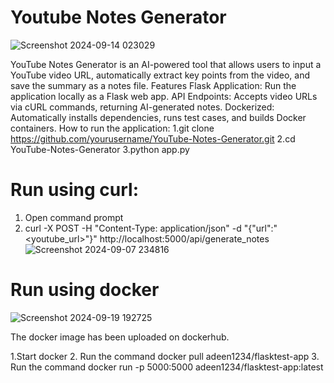 # Youtube Notes Generator

![Screenshot 2024-09-14 023029](https://github.com/user-attachments/assets/78d950c9-99e1-44cd-ba54-25081cf3e4ae)

YouTube Notes Generator is an AI-powered tool that allows users to input a YouTube video URL, automatically extract key points from the video, and save the summary as a notes file.
Features
Flask Application: Run the application locally as a Flask web app.
API Endpoints: Accepts video URLs via cURL commands, returning AI-generated notes.
Dockerized: Automatically installs dependencies, runs test cases, and builds Docker containers.
How to run the application:
1.git clone https://github.com/yourusername/YouTube-Notes-Generator.git
2.cd YouTube-Notes-Generator
3.python app.py

# Run using curl:

1. Open command prompt
2. curl -X POST -H "Content-Type: application/json" -d "{\"url\":\"<youtube_url>\"}" http://localhost:5000/api/generate_notes  
![Screenshot 2024-09-07 234816](https://github.com/user-attachments/assets/5ed18a03-3364-410b-af2a-349691a33516)

# Run using docker


![Screenshot 2024-09-19 192725](https://github.com/user-attachments/assets/9d1a83ef-de15-4233-b67f-fdc5d7a1fa67)

The docker image has been uploaded on dockerhub.


1.Start docker
2. Run the command docker pull adeen1234/flasktest-app
3. Run the command docker run -p 5000:5000 adeen1234/flasktest-app:latest

